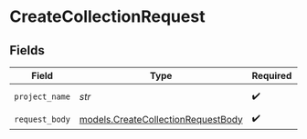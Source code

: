 # CreateCollectionRequest


## Fields

| Field                                                                          | Type                                                                           | Required                                                                       | Description                                                                    |
| ------------------------------------------------------------------------------ | ------------------------------------------------------------------------------ | ------------------------------------------------------------------------------ | ------------------------------------------------------------------------------ |
| `project_name`                                                                 | *str*                                                                          | :heavy_check_mark:                                                             | Project name.                                                                  |
| `request_body`                                                                 | [models.CreateCollectionRequestBody](../models/createcollectionrequestbody.md) | :heavy_check_mark:                                                             | N/A                                                                            |